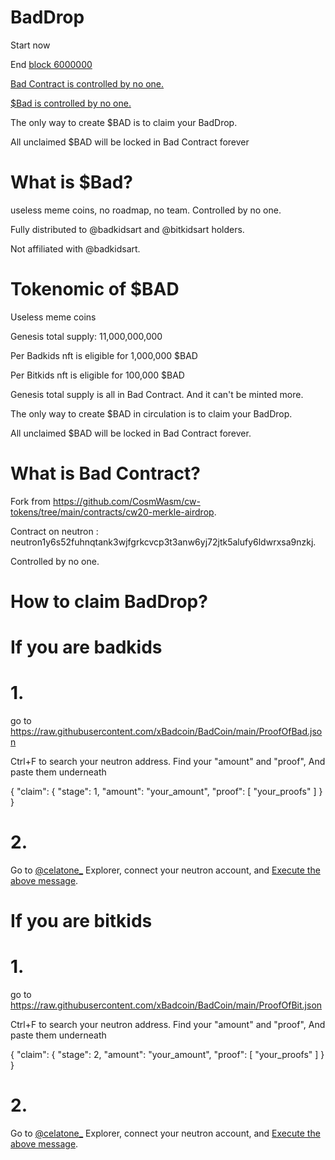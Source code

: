 # BadDrop
Start now

End [block 6000000](https://www.mintscan.io/neutron/block/6000000)

[Bad Contract is controlled by no one.](https://www.mintscan.io/neutron/tx/0254216FC80CC280801C7C0F776DBB57D53B88F832ABADBDFE86886174FC24C5?height=5419089)

[$Bad  is controlled by no one.](https://www.mintscan.io/neutron/tx/A16F7F10DDD3BB0DF73EA6BBB0FE2FC45B3E3606AA86E21E089826ED3722BF69?height=5418917)

The only way to create $BAD is to claim your BadDrop.

All unclaimed $BAD will be locked in Bad Contract forever




# What is $Bad?
useless meme coins, no roadmap, no team. Controlled by no one.

Fully distributed to @badkidsart and @bitkidsart holders.

Not affiliated with @badkidsart.

# Tokenomic of $BAD  

Useless meme coins

Genesis total supply: 11,000,000,000 

Per Badkids nft is eligible for 1,000,000 $BAD

Per Bitkids nft is eligible for 100,000 $BAD

Genesis total supply is all in Bad Contract. And it can't be minted more.

The only way to create $BAD in circulation is to claim your BadDrop.

All unclaimed $BAD will be locked in Bad Contract forever.


# What is Bad Contract?
Fork from https://github.com/CosmWasm/cw-tokens/tree/main/contracts/cw20-merkle-airdrop.

Contract on neutron : neutron1y6s52fuhnqtank3wjfgrkcvcp3t3anw6yj72jtk5alufy6ldwrxsa9nzkj.

Controlled by no one.

# How to claim BadDrop?
# If you are badkids
# 1.
go to https://raw.githubusercontent.com/xBadcoin/BadCoin/main/ProofOfBad.json

Ctrl+F to search your neutron address. Find your "amount" and "proof", And paste them underneath


{
  "claim": {
    "stage": 1,
    "amount": "your_amount",
    "proof": [
      "your_proofs"
    ]
  }
}
# 2.
Go to [@celatone_](https://twitter.com/celatone_)  Explorer, connect your neutron account, and [Execute the above message](https://neutron.celat.one/neutron-1/execute?contract=neutron1y6s52fuhnqtank3wjfgrkcvcp3t3anw6yj72jtk5alufy6ldwrxsa9nzkj).



# If you are bitkids
# 1.
go to https://raw.githubusercontent.com/xBadcoin/BadCoin/main/ProofOfBit.json

Ctrl+F to search your neutron address. Find your "amount" and "proof", And paste them underneath


{
  "claim": {
    "stage": 2,
    "amount": "your_amount",
    "proof": [
      "your_proofs"
    ]
  }
}
# 2.
Go to [@celatone_](https://twitter.com/celatone_)  Explorer, connect your neutron account, and [Execute the above message](https://neutron.celat.one/neutron-1/execute?contract=neutron1y6s52fuhnqtank3wjfgrkcvcp3t3anw6yj72jtk5alufy6ldwrxsa9nzkj).







